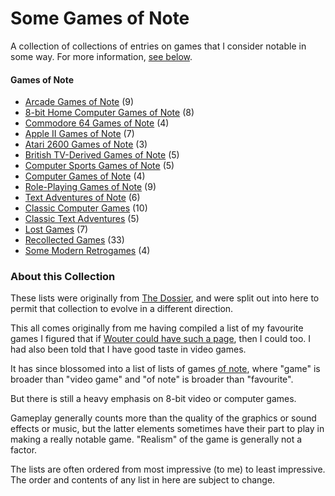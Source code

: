 Some Games of Note
==================

A collection of collections of entries on games that I consider notable in some way.
For more information, [see below](#about-this-collection).

#### Games of Note

*   [Arcade Games of Note](article/Arcade%20Games%20of%20Note.md) (9)
*   [8-bit Home Computer Games of Note](article/8-bit%20Home%20Computer%20Games%20of%20Note.md) (8)
*   [Commodore 64 Games of Note](article/Commodore%2064%20Games%20of%20Note.md) (4)
*   [Apple II Games of Note](article/Apple%20II%20Games%20of%20Note.md) (7)
*   [Atari 2600 Games of Note](article/Atari%202600%20Games%20of%20Note.md) (3)
*   [British TV-Derived Games of Note](article/British%20TV-Derived%20Games%20of%20Note.md) (5)
*   [Computer Sports Games of Note](article/Computer%20Sports%20Games%20of%20Note.md) (5)
*   [Computer Games of Note](article/Computer%20Games%20of%20Note.md) (4)
*   [Role-Playing Games of Note](article/Role-Playing%20Games%20of%20Note.md) (9)
*   [Text Adventures of Note](article/Text%20Adventures%20of%20Note.md) (6)
*   [Classic Computer Games](article/Classic%20Computer%20Games.md) (10)
*   [Classic Text Adventures](article/Classic%20Text%20Adventures.md) (5)
*   [Lost Games](article/Lost%20Games.md) (7)
*   [Recollected Games](article/Recollected%20Games.md) (33)
*   [Some Modern Retrogames](article/Some%20Modern%20Retrogames.md) (4)

### About this Collection

These lists were originally from [The Dossier][], and were split out into here to
permit that collection to evolve in a different direction.

This all comes originally from me having compiled a list of my favourite games
I figured that if [Wouter could have such a page](http://strlen.com/rants/fav_games.html),
then I could too.  I had also been told that I have good taste in video games.

It has since blossomed into a list of lists of games
[of note](A%20Note%20on%20Items%20of%20Note.md), where "game" is broader
than "video game" and "of note" is broader than "favourite".

But there is still a heavy emphasis on 8-bit video or computer games.

Gameplay generally counts more than the quality of the graphics or sound
effects or music, but the latter elements sometimes have their part to play
in making a really notable game.  "Realism" of the game is generally not
a factor.

The lists are often ordered from most impressive (to me) to least impressive.
The order and contents of any list in here are subject to change.

[The Dossier]: https://catseye.tc/node/The_Dossier
